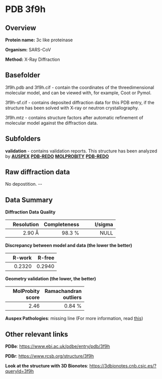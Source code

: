 # PDB 3f9h

## Overview

**Protein name:** 3c like proteinase

**Organism:** SARS-CoV

**Method:** X-Ray Diffraction

## Basefolder

3f9h.pdb and 3f9h.cif - contain the coordinates of the threedimensional molecular model, and can be viewed with, for example, Coot or Pymol.

3f9h-sf.cif - contains deposited diffraction data for this PDB entry, if the structure has been solved with X-ray or neutron crystallography.

3f9h.mtz - contains structure factors after automatic refinement of molecular model against the diffraction data.

## Subfolders





**validation** - contains validation reports. This structure has been analyzed by [**AUSPEX**](https://github.com/thorn-lab/coronavirus_structural_task_force/tree/master/pdb/3c_like_proteinase/SARS-CoV/3f9h/validation/auspex) [**PDB-REDO**](https://github.com/thorn-lab/coronavirus_structural_task_force/tree/master/pdb/3c_like_proteinase/SARS-CoV/3f9h/validation/pdb-redo) [**MOLPROBITY**](https://github.com/thorn-lab/coronavirus_structural_task_force/tree/master/pdb/3c_like_proteinase/SARS-CoV/3f9h/validation/molprobity) [**PDB-REDO**](https://github.com/thorn-lab/coronavirus_structural_task_force/blob/master/pdb/3c_like_proteinase/SARS-CoV/3f9h/validation/Xtriage_output.log) 

## Raw diffraction data

No depostition. --<br> 

## Data Summary
**Diffraction Data Quality**

|   | Resolution | Completeness| I/sigma |
|---|-------------:|----------------:|--------------:|
|   |2.90 Å|98.3  %|<img width=50/>NULL |

**Discrepancy between model and data (the lower the better)**

|   | **R-work**| **R-free**   
|---|-------------:|----------------:|           
||  0.2320|  0.2940|

**Geometry validation (the lower, the better)**

|   |**MolProbity<br>score**| **Ramachandran<br>outliers** 
|---|-------------:|----------------:|
||  2.46|  0.84 %|

**Auspex Pathologies**: missing line (For more information, read [this](https://github.com/thorn-lab/coronavirus_structural_task_force/blob/master/pdb/3c_like_proteinase/SARS-CoV/3f9h/validation/auspex/3f9h_auspex_comments.txt))

 



## Other relevant links 
**PDBe**:  https://www.ebi.ac.uk/pdbe/entry/pdb/3f9h
 
**PDBr**: https://www.rcsb.org/structure/3f9h 

**Look at the structure with 3D Bionotes**: https://3dbionotes.cnb.csic.es/?queryId=3f9h

